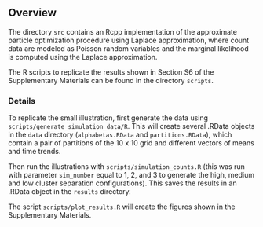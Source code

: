 ## Overview

The directory `src` contains an Rcpp implementation of the approximate particle optimization procedure using Laplace approximation, where count data are modeled as Poisson random variables and the marginal likelihood is computed using the Laplace approximation.

The R scripts to replicate the results shown in Section S6 of the Supplementary Materials can be found in the directory `scripts`.

### Details

To replicate the small illustration, first generate the data using `scripts/generate_simulation_data/R`. This will create several .RData objects in the `data` directory (`alphabetas.RData` and `partitions.RData`), which contain a pair of partitions of the 10 x 10 grid and different vectors of means and time trends.

Then run the illustrations with `scripts/simulation_counts.R` (this was run with parameter `sim_number` equal to 1, 2, and 3 to generate the high, medium and low cluster separation configurations).
This saves the results in an .RData object in the `results` directory.

The script `scripts/plot_results.R` will create the figures shown in the Supplementary Materials.